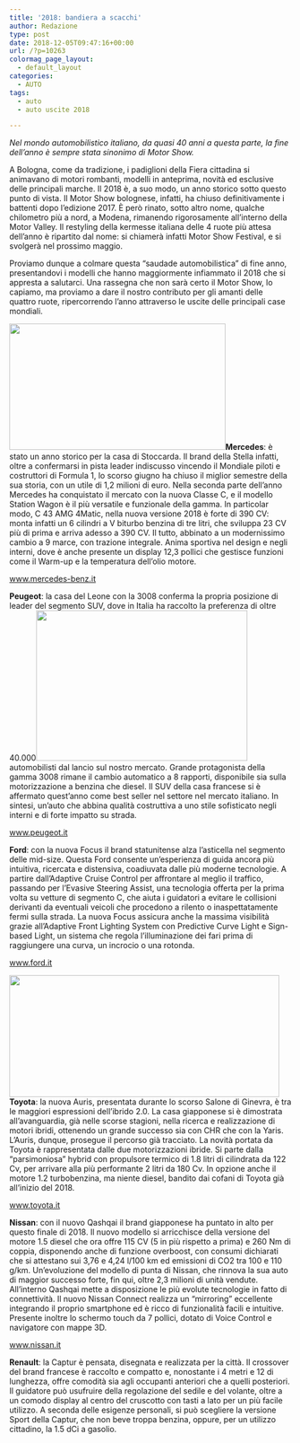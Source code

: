 ```yaml
---
title: '2018: bandiera a scacchi'
author: Redazione
type: post
date: 2018-12-05T09:47:16+00:00
url: /?p=10263
colormag_page_layout:
  - default_layout
categories:
  - AUTO
tags:
  - auto
  - auto uscite 2018

---
```

_Nel mondo automobilistico italiano, da quasi 40 anni a questa parte, la fine dell’anno è sempre stata sinonimo di Motor Show._

A Bologna, come da tradizione, i padiglioni della Fiera cittadina si animavano di motori rombanti, modelli in anteprima, novità ed esclusive delle principali marche. Il 2018 è, a suo modo, un anno storico sotto questo punto di vista. Il Motor Show bolognese, infatti, ha chiuso definitivamente i battenti dopo l’edizione 2017. È però rinato, sotto altro nome, qualche chilometro più a nord, a Modena, rimanendo rigorosamente all’interno della Motor Valley. Il restyling della kermesse italiana delle 4 ruote più attesa dell’anno è ripartito dal nome: si chiamerà infatti Motor Show Festival, e si svolgerà nel prossimo maggio.

Proviamo dunque a colmare questa “saudade automobilistica” di fine anno, presentandovi i modelli che hanno maggiormente infiammato il 2018 che si appresta a salutarci. Una rassegna che non sarà certo il Motor Show, lo capiamo, ma proviamo a dare il nostro contributo per gli amanti delle quattro ruote, ripercorrendo l’anno attraverso le uscite delle principali case mondiali.

**<img decoding="async" loading="lazy" class="alignleft  wp-image-10281" src="https://progressonline.it/wp-content/uploads/2018/12/classe_c_berl_2018-300x175.jpg" alt="" width="386" height="225" />Mercedes**: è stato un anno storico per la casa di Stoccarda. Il brand della Stella infatti, oltre a confermarsi in pista leader indiscusso vincendo il Mondiale piloti e costruttori di Formula 1, lo scorso giugno ha chiuso il miglior semestre della sua storia, con un utile di 1,2 milioni di euro. Nella seconda parte dell’anno Mercedes ha conquistato il mercato con la nuova Classe C, e il modello Station Wagon è il più versatile e funzionale della gamma. In particolar modo, C 43 AMG 4Matic, nella nuova versione 2018 è forte di 390 CV: monta infatti un 6 cilindri a V biturbo benzina di tre litri, che sviluppa 23 CV più di prima e arriva adesso a 390 CV. Il tutto, abbinato a un modernissimo cambio a 9 marce, con trazione integrale. Anima sportiva nel design e negli interni, dove è anche presente un display 12,3 pollici che gestisce funzioni come il Warm-up e la temperatura dellʼolio motore.

www.mercedes-benz.it

**Peugeot**: la casa del Leone con la 3008 conferma la propria posizione di leader del segmento SUV, dove in Italia ha raccolto la preferenza di oltre 40.000<img decoding="async" loading="lazy" class=" wp-image-10282 alignright" src="https://progressonline.it/wp-content/uploads/2018/12/2068_646369aa19caba99123a2a190fe54722-300x212.jpg" alt="" width="377" height="268" /> automobilisti dal lancio sul nostro mercato. Grande protagonista della gamma 3008 rimane il cambio automatico a 8 rapporti, disponibile sia sulla motorizzazione a benzina che diesel. Il SUV della casa francese si è affermato quest’anno come best seller nel settore nel mercato italiano. In sintesi, un&#8217;auto che abbina qualità costruttiva a uno stile sofisticato negli interni e di forte impatto su strada.

www.peugeot.it

**Ford**: con la nuova Focus il brand statunitense alza l’asticella nel segmento delle mid-size. Questa Ford consente un’esperienza di guida ancora più intuitiva, ricercata e distensiva, coadiuvata dalle più moderne tecnologie. A partire dall’Adaptive Cruise Control per affrontare al meglio il traffico, passando per l’Evasive Steering Assist, una tecnologia offerta per la prima volta su vetture di segmento C, che aiuta i guidatori a evitare le collisioni derivanti da eventuali veicoli che procedono a rilento o inaspettatamente fermi sulla strada. La nuova Focus assicura anche la massima visibilità grazie all’Adaptive Front Lighting System con Predictive Curve Light e Sign-based Light, un sistema che regola l’illuminazione dei fari prima di raggiungere una curva, un incrocio o una rotonda.

www.ford.it

**<img decoding="async" loading="lazy" class="alignleft wp-image-10280 " src="https://progressonline.it/wp-content/uploads/2018/12/toyota-auris-2018-coming-soon-article-03_tcm-20-1299803.jpg" alt="" width="482" height="217" />Toyota**: la nuova Auris, presentata durante lo scorso Salone di Ginevra, è tra le maggiori espressioni dell’ibrido 2.0. La casa giapponese si è dimostrata all’avanguardia, già nelle scorse stagioni, nella ricerca e realizzazione di motori ibridi, ottenendo un grande successo sia con CHR che con la Yaris. L’Auris, dunque, prosegue il percorso già tracciato. La novità portata da Toyota è rappresentata dalle due motorizzazioni ibride. Si parte dalla “parsimoniosa” hybrid con propulsore termico di 1.8 litri di cilindrata da 122 Cv, per arrivare alla più performante 2 litri da 180 Cv. In opzione anche il motore 1.2 turbobenzina, ma niente diesel, bandito dai cofani di Toyota già all’inizio del 2018.

www.toyota.it

**Nissan**: con il nuovo Qashqai il brand giapponese ha puntato in alto per questo finale di 2018. Il nuovo modello si arricchisce della versione del motore 1.5 diesel che ora offre 115 CV (5 in più rispetto a prima) e 260 Nm di coppia, disponendo anche di funzione overboost, con consumi dichiarati che si attestano sui 3,76 e 4,24 l/100 km ed emissioni di CO2 tra 100 e 110 g/km. Un’evoluzione del modello di punta di Nissan, che rinnova la sua auto di maggior successo forte, fin qui, oltre 2,3 milioni di unità vendute. Allʼinterno Qashqai mette a disposizione le più evolute tecnologie in fatto di connettività. Il nuovo Nissan Connect realizza un “mirroring” eccellente integrando il proprio smartphone ed è ricco di funzionalità facili e intuitive. Presente inoltre lo schermo touch da 7 pollici, dotato di Voice Control e navigatore con mappe 3D.

www.nissan.it

**Renault**: la Captur è pensata, disegnata e realizzata per la città. Il crossover del brand francese è raccolto e compatto e, nonostante i 4 metri e 12 di lunghezza, offre comodità sia agli occupanti anteriori che a quelli posteriori. Il guidatore può usufruire della regolazione del sedile e del volante, oltre a un comodo display al centro del cruscotto con tasti a lato per un più facile utilizzo. A seconda delle esigenze personali, si può scegliere la versione Sport della Captur, che non beve troppa benzina, oppure, per un utilizzo cittadino, la 1.5 dCi a gasolio.